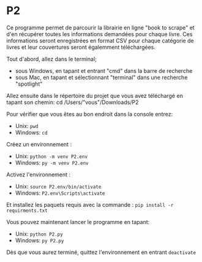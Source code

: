 # P2

Ce programme permet de parcourir la librairie en ligne "book to scrape" et d'en récupérer toutes les informations demandées pour chaque livre.
Ces informations seront enregistrées en format CSV pour chaque catégorie de livres et leur couvertures seront égalemment téléchargées.

Tout d'abord, allez dans le terminal;
- sous Windows, en tapant et entrant "cmd" dans la barre de recherche
- sous Mac, en tapant et sélectionnant "terminal" dans une recherche "spotlight"

Allez ensuite dans le répertoire du projet que vous avez téléchargé en tapant son chemin:
cd /Users/"vous"/Downloads/P2

Pour vérifier que vous êtes au bon endroit dans la console entrez:
- Unix: `pwd`
- Windows: `cd`

Créez un environnement :
- Unix: `python -m venv P2.env`
- Windows: `py -m venv P2.env`

Activez l'environnement :
- Unix: `source P2.env/bin/activate`
- Windows: `P2.env\Scripts\activate`


Et installez les paquets requis avec la commande :
`pip install -r requirments.txt`

Vous pouvez maintenant lancer le programme en tapant:
- Unix: `python P2.py`
- Windows: `py P2.py`


Dès que vous aurez terminé, quittez l'environnement en entrant `deactivate`

